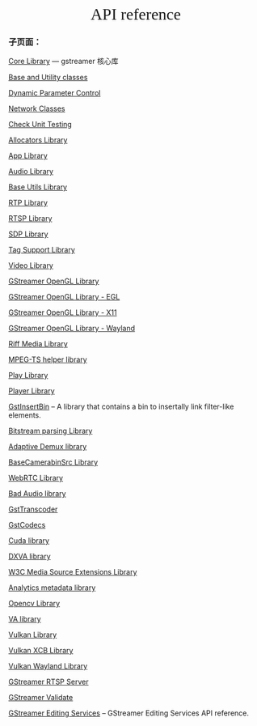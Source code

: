 <div align=center><font face="黑体" size=6>API reference</font></div>

### 子页面：

[Core Library](./core_library/readme.md) — gstreamer 核心库

[Base and Utility classes](https://gstreamer.freedesktop.org/documentation/base/index.html)

[Dynamic Parameter Control](https://gstreamer.freedesktop.org/documentation/controller/index.html)

[Network Classes](https://gstreamer.freedesktop.org/documentation/net/index.html)

[Check Unit Testing](https://gstreamer.freedesktop.org/documentation/check/index.html)

[Allocators Library](https://gstreamer.freedesktop.org/documentation/allocators/index.html)

[App Library](https://gstreamer.freedesktop.org/documentation/applib/index.html)

[Audio Library](https://gstreamer.freedesktop.org/documentation/audio/index.html)

[Base Utils Library](https://gstreamer.freedesktop.org/documentation/pbutils/index.html)

[RTP Library](https://gstreamer.freedesktop.org/documentation/rtplib/index.html)

[RTSP Library](https://gstreamer.freedesktop.org/documentation/rtsplib/index.html)

[SDP Library](https://gstreamer.freedesktop.org/documentation/sdp/index.html)

[Tag Support Library](https://gstreamer.freedesktop.org/documentation/tag/index.html)

[Video Library](https://gstreamer.freedesktop.org/documentation/video/index.html)

[GStreamer OpenGL Library](https://gstreamer.freedesktop.org/documentation/gl/index.html)

[GStreamer OpenGL Library - EGL](https://gstreamer.freedesktop.org/documentation/gl-egl/index.html)

[GStreamer OpenGL Library - X11](https://gstreamer.freedesktop.org/documentation/gl-x11/index.html)

[GStreamer OpenGL Library - Wayland](https://gstreamer.freedesktop.org/documentation/gl-wayland/index.html)

[Riff Media Library](https://gstreamer.freedesktop.org/documentation/riff/index.html)

[MPEG-TS helper library](https://gstreamer.freedesktop.org/documentation/mpegts/index.html)

[Play Library](https://gstreamer.freedesktop.org/documentation/play/index.html)

[Player Library](https://gstreamer.freedesktop.org/documentation/player/index.html)

[GstInsertBin](https://gstreamer.freedesktop.org/documentation/insertbin/index.html) – A library that contains a bin to insertally link filter-like elements.

[Bitstream parsing Library](https://gstreamer.freedesktop.org/documentation/gst-plugins-bad-codecparsers/index.html)

[Adaptive Demux library](https://gstreamer.freedesktop.org/documentation/gst-plugins-bad-adaptivedemux/index.html)

[BaseCamerabinSrc Library](https://gstreamer.freedesktop.org/documentation/basecamerabinsrc/index.html)

[WebRTC Library](https://gstreamer.freedesktop.org/documentation/webrtclib/index.html)

[Bad Audio library](https://gstreamer.freedesktop.org/documentation/bad-audio/index.html)

[GstTranscoder](https://gstreamer.freedesktop.org/documentation/transcoder/index.html)

[GstCodecs](https://gstreamer.freedesktop.org/documentation/codecs/index.html)

[Cuda library](https://gstreamer.freedesktop.org/documentation/cuda/index.html)

[DXVA library](https://gstreamer.freedesktop.org/documentation/dxva/index.html)

[W3C Media Source Extensions Library](https://gstreamer.freedesktop.org/documentation/mselib/index.html)

[Analytics metadata library](https://gstreamer.freedesktop.org/documentation/analytics/index.html)

[Opencv Library](https://gstreamer.freedesktop.org/documentation/gst-plugins-bad-opencv/index.html)

[VA library](https://gstreamer.freedesktop.org/documentation/va/index.html)

[Vulkan Library](https://gstreamer.freedesktop.org/documentation/vulkanlib/index.html)

[Vulkan XCB Library](https://gstreamer.freedesktop.org/documentation/vulkan-xcb/index.html)

[Vulkan Wayland Library](https://gstreamer.freedesktop.org/documentation/vulkan-wayland/index.html)

[GStreamer RTSP Server](https://gstreamer.freedesktop.org/documentation/gst-rtsp-server/index.html)

[GStreamer Validate](https://gstreamer.freedesktop.org/documentation/gst-devtools/index.html)

[GStreamer Editing Services](https://gstreamer.freedesktop.org/documentation/gst-editing-services/index.html) – GStreamer Editing Services API reference.



